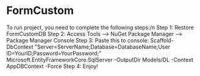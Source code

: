 # FormCustom
To run project, you need to complete the following steps:/n
Step 1: Restore FormCustomDB
Step 2: Access Tools --> NuGet Package Manager --> Package Manager Console
Step 3: Paste this to console:
      Scaffold-DbContext "Server=ServerName;Database=DatabaseName;User ID=YourID;Password=YourPassword;" Microsoft.EntityFrameworkCore.SqlServer -OutputDir Models/DL -Context AppDBContext -Force
Step 4: Enjoy!

